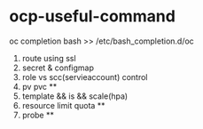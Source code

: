 # ocp-useful-command

oc completion bash >> /etc/bash_completion.d/oc

1. route using ssl
2. secret & configmap
3. role vs scc(servieaccount) control
4. pv pvc **
5. template && is && scale(hpa)
6. resource limit quota **
7. probe **
